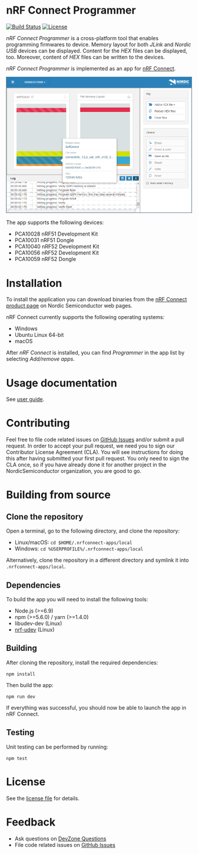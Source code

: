 # nRF Connect Programmer

[![Build Status](https://dev.azure.com/NordicSemiconductor/Wayland/_apis/build/status/NordicSemiconductor.pc-nrfconnect-programmer?branchName=master)](https://dev.azure.com/NordicSemiconductor/Wayland/_build/latest?definitionId=4&branchName=master)
[![License](https://img.shields.io/badge/license-Modified%20BSD%20License-blue.svg)](LICENSE)

*nRF Connect Programmer* is a cross-platform tool that enables programming firmwares to device. Memory layout for both *JLink* and *Nordic USB* devices can be displayed. Content for the *HEX* files can be displayed, too. Moreover, content of *HEX* files can be written to the devices.

*nRF Connect Programmer* is implemented as an app for [nRF Connect](https://github.com/NordicSemiconductor/pc-nrfconnect-core#creating-apps).

![screenshot](resources/programmer-screenshot.png)

The app supports the following devices:
* PCA10028 nRF51 Development Kit
* PCA10031 nRF51 Dongle
* PCA10040 nRF52 Development Kit
* PCA10056 nRF52 Development Kit
* PCA10059 nRF52 Dongle


# Installation

To install the application you can download binaries from the [nRF Connect product page](https://www.nordicsemi.com/eng/Products/Bluetooth-low-energy/nRF-Connect-for-desktop) on Nordic Semiconductor web pages.

nRF Connect currently supports the following operating systems:

* Windows
* Ubuntu Linux 64-bit
* macOS

After *nRF Connect* is installed, you can find *Programmer* in the app list by selecting *Add/remove apps*.

# Usage documentation

See [user guide](https://infocenter.nordicsemi.com/topic/ug_nc_programmer/UG/nrf_connect_programmer/ncp_introduction.html).

# Contributing

Feel free to file code related issues on [GitHub Issues](https://github.com/NordicSemiconductor/pc-nrfconnect-programmer/issues) and/or submit a pull request. In order to accept your pull request, we need you to sign our Contributor License Agreement (CLA). You will see instructions for doing this after having submitted your first pull request. You only need to sign the CLA once, so if you have already done it for another project in the NordicSemiconductor organization, you are good to go.

# Building from source

## Clone the repository

Open a terminal, go to the following directory, and clone the repository:

- Linux/macOS: `cd $HOME/.nrfconnect-apps/local`
- Windows: `cd %USERPROFILE%/.nrfconnect-apps/local`

Alternatively, clone the repository in a different directory and symlink it into `.nrfconnect-apps/local`.

## Dependencies

To build the app you will need to install the following tools:

* Node.js (>=6.9)
* npm (>=5.6.0) / yarn (>=1.4.0)
* libudev-dev (Linux)
* [nrf-udev](https://github.com/NordicSemiconductor/nrf-udev) (Linux)

## Building

After cloning the repository, install the required dependencies:

    npm install

Then build the app:

    npm run dev

If everything was successful, you should now be able to launch the app in nRF Connect.

## Testing

Unit testing can be performed by running:

    npm test

# License

See the [license file](LICENSE) for details.

# Feedback

* Ask questions on [DevZone Questions](https://devzone.nordicsemi.com)
* File code related issues on [GitHub Issues](https://github.com/NordicSemiconductor/pc-nrfconnect-programmer/issues)
